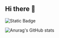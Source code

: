 ## Hi there 👋

![Static Badge](https://img.shields.io/badge/py-python-blue?style=plastic&logo=python)

![Anurag's GitHub stats](https://github-readme-stats.vercel.app/api?username=DmitriyChekarev&show_icons=true&theme=radical)
